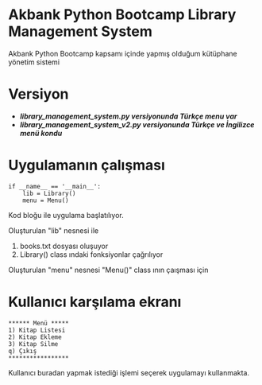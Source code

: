 # Akbank Python Bootcamp Library Management System
Akbank Python Bootcamp kapsamı içinde yapmış olduğum kütüphane yönetim sistemi

# Versiyon
- **_library_management_system.py        versiyonunda Türkçe menu var_**
- **_library_management_system_v2.py     versiyonunda Türkçe ve İngilizce menü kondu_**

# Uygulamanın çalışması
```
if __name__ == '__main__':
    lib = Library()
    menu = Menu()
```  
Kod bloğu ile uygulama başlatılıyor.

Oluşturulan "lib" nesnesi ile 
1. books.txt dosyası oluşuyor
2. Library() class ındaki fonksiyonlar çağrılıyor

Oluşturulan "menu" nesnesi "Menu()" class ının çaışması için

# Kullanıcı karşılama ekranı
```
****** Menü *****
1) Kitap Listesi
2) Kitap Ekleme
3) Kitap Silme
q) Çıkış
*****************
```
Kullanıcı buradan yapmak istediği işlemi seçerek uygulamayı kullanmakta.






